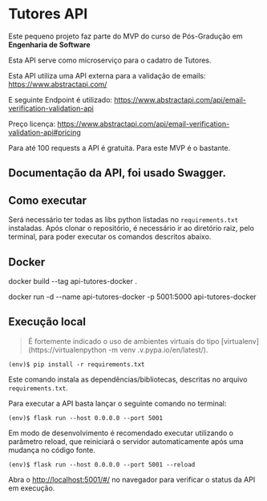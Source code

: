 # Tutores API

Este pequeno projeto faz parte do MVP do curso de Pós-Gradução em **Engenharia de Software** 

Esta API serve como microserviço para o cadatro de Tutores. 

Esta API utiliza uma API externa para a validação de emails: https://www.abstractapi.com/

E seguinte Endpoint é utilizado: https://www.abstractapi.com/api/email-verification-validation-api

Preço licença: https://www.abstractapi.com/api/email-verification-validation-api#pricing

Para até 100 requests a API é gratuita. Para este MVP é o bastante.

Documentação da API, foi usado Swagger.
---
## Como executar 

Será necessário ter todas as libs python listadas no `requirements.txt` instaladas.
Após clonar o repositório, é necessário ir ao diretório raiz, pelo terminal, para poder executar os comandos descritos abaixo.

## Docker

docker build --tag api-tutores-docker . 

docker run -d --name api-tutores-docker -p 5001:5000 api-tutores-docker  

## Execução local

> É fortemente indicado o uso de ambientes virtuais do tipo [virtualenv](https://virtualenpython -m venv .v.pypa.io/en/latest/).

```
(env)$ pip install -r requirements.txt
```

Este comando instala as dependências/bibliotecas, descritas no arquivo `requirements.txt`.

Para executar a API basta lançar o seguinte comando no terminal:

```
(env)$ flask run --host 0.0.0.0 --port 5001
```

Em modo de desenvolvimento é recomendado executar utilizando o parâmetro reload, que reiniciará o servidor
automaticamente após uma mudança no código fonte. 

```
(env)$ flask run --host 0.0.0.0 --port 5001 --reload
```

Abra o [http://localhost:5001/#/](http://localhost:5000/#/) no navegador para verificar o status da API em execução.